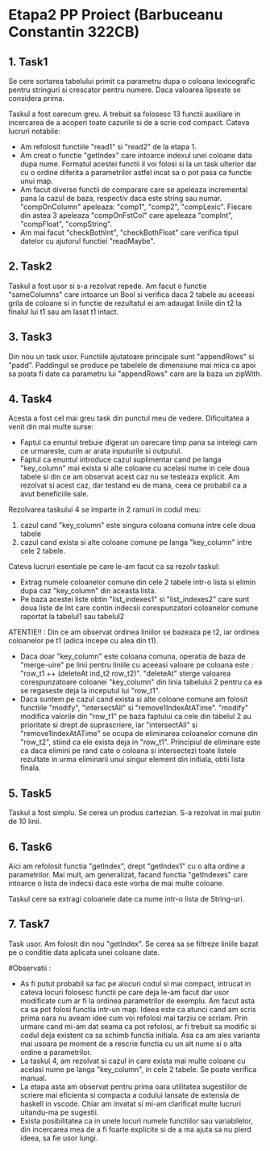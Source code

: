 Etapa2 PP Proiect (Barbuceanu Constantin   322CB)
=============================

## 1. **Task1**
Se cere sortarea tabelului primit ca parametru dupa o coloana lexicografic pentru stringuri si crescator pentru numere. Daca valoarea lipseste se considera prima.

Taskul a fost oarecum greu. A trebuit sa folosesc 13 functii auxiliare in incercarea de a acoperi toate cazurile si de a scrie cod compact. Cateva lucruri notabile:

* Am refolosit functiile "read1" si "read2" de la etapa 1.
* Am creat o functie "getIndex" care intoarce indexul unei coloane data dupa nume. Formatul acestei functii il voi folosi si la un task ulterior dar cu o ordine diferita a parametrilor astfel incat sa o pot pasa ca functie unui map.
* Am facut diverse functii de comparare care se apeleaza incremental pana la cazul de baza, respectiv daca este string sau numar. "compOnColumn" apeleaza: "comp1", "comp2", "compLexic". Fiecare din astea 3 apeleaza "compOnFstCol" care apeleaza "compInt", "compFloat", "compString".
* Am mai facut "checkBothInt", "checkBothFloat" care verifica tipul datelor cu ajutorul functiei "readMaybe". 

## 2. **Task2**
Taskul a fost usor si s-a rezolvat repede. Am facut o functie "sameColumns" care intoarce un Bool si verifica daca 2 tabele au aceeasi grila de coloane si in functie de rezultatul ei am adaugat liniile din t2 la finalul lui t1 sau am lasat t1 intact.

## 3. **Task3**
Din nou un task usor. Functiile ajutatoare principale sunt "appendRows" si "padd". Paddingul se produce pe tabelele de dimensiune mai mica ca apoi sa poata fi date ca parametru lui "appendRows" care are la baza un zipWith.

## 4. **Task4**
Acesta a fost cel mai greu task din punctul meu de vedere. Dificultatea a venit din mai multe surse:

* Faptul ca enuntul trebuie digerat un oarecare timp pana sa intelegi cam ce urmareste, cum ar arata inputurile si outputul.
* Faptul ca enuntul introduce cazul suplimentar cand pe langa "key_column" mai exista si alte coloane cu acelasi nume in cele doua tabele si din ce am observat acest caz nu se testeaza explicit. Am rezolvat si acest caz, dar testand eu de mana, ceea ce probabil ca a avut beneficiile sale.

Rezolvarea taskului 4 se imparte in 2 ramuri in codul meu:
1) cazul cand "key_column" este singura coloana comuna intre cele doua tabele
2) cazul cand exista si alte coloane comune pe langa "key_column" intre cele 2 tabele.

Cateva lucruri esentiale pe care le-am facut ca sa rezolv taskul:
* Extrag numele coloanelor comune din cele 2 tabele intr-o lista si elimin dupa caz "key_column" din aceasta lista.
* Pe baza acestei liste obtin "list_indexes1" si "list_indexes2" care sunt doua liste de Int care contin indecsii corespunzatori coloanelor comune raportat la tabelul1 sau tabelul2

ATENTIE!! : Din ce am observat ordinea liniilor se bazeaza pe t2, iar ordinea coloanelor pe t1 (adica incepe cu alea din t1).

* Daca doar "key_column" este coloana comuna, operatia de baza de "merge-uire" pe linii pentru liniile cu aceeasi valoare pe coloana este : "row_t1 ++ (deleteAt ind_t2 row_t2)". "deleteAt" sterge valoarea corespunzatoare coloanei "key_column" din linia tabelului 2 pentru ca ea se regaseste deja la inceputul lui "row_t1".
* Daca suntem pe cazul cand exista si alte coloane comune am folosit functiile "modify", "intersectAll" si "remove1IndexAtATime". "modify" modifica valorile din "row_t1" pe baza faptului ca cele din tabelul 2 au prioritate si drept de suprascriere, iar "intersectAll" si "remove1IndexAtATime" se ocupa de eliminarea coloanelor comune din "row_t2", stiind ca ele exista deja in "row_t1". Principiul de eliminare este ca daca elimini pe rand cate o coloana si intersectezi toate listele rezultate in urma eliminarii unui singur element din initiala, obtii lista finala.

## 5. **Task5**
Taskul a fost simplu. Se cerea un produs cartezian. S-a rezolvat in mai putin de 10 linii.

## 6. **Task6**
Aici am refolosit functia "getIndex", drept "getIndex1" cu o alta ordine a parametrilor. Mai mult, am generalizat, facand functia "getIndexes" care intoarce o lista de indecsi daca este vorba de mai multe coloane.

Taskul cere sa extragi coloanele date ca nume intr-o lista de String-uri.

## 7. **Task7**
Task usor. Am folosit din nou "getIndex". Se cerea sa se filtreze liniile bazat pe o conditie data aplicata unei coloane date.

#Observatii :
 * As fi putut probabil sa fac pe alocuri codul si mai compact, intrucat in cateva locuri folosesc functii pe care deja le-am facut dar usor modificate cum ar fi la ordinea parametrilor de exemplu. Am facut asta ca sa pot folosi functia intr-un map. Ideea este ca atunci cand am scris prima oara nu aveam idee cum voi refolosi mai tarziu ce scriam. Prin urmare cand mi-am dat seama ca pot refolosi, ar fi trebuit sa modific si codul deja existent ca sa schimb functia initiala. Asa ca am ales varianta mai usoara pe moment de a rescrie functia cu un alt nume si o alta ordine a parametrilor.
 * La taskul 4, am rezolvat si cazul in care exista mai multe coloane cu acelasi nume pe langa "key_column", in cele 2 tabele. Se poate verifica manual.
 * La etapa asta am observat pentru prima oara utilitatea sugestiilor de scriere mai eficienta si compacta a codului lansate de extensia de haskell in vscode. Chiar am invatat si mi-am clarificat multe lucruri uitandu-ma pe sugestii.
 * Exista posibilitatea ca in unele locuri numele functiilor sau variabilelor, din incercarea mea de a fi foarte explicite si de a ma ajuta sa nu pierd ideea, sa fie usor lungi.